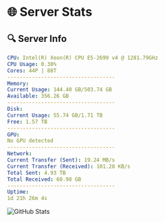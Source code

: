 # 🌐 Server Stats
## 🔍 Server Info
```yaml
CPU: Intel(R) Xeon(R) CPU E5-2699 v4 @ 1281.79GHz
CPU Usage: 0.30%
Cores: 44P | 88T
-----------------------------------
Memory:
Current Usage: 144.40 GB/503.74 GB
Available: 356.26 GB
-----------------------------------
Disk:
Current Usage: 55.74 GB/1.71 TB
Free: 1.57 TB
-----------------------------------
GPU:
No GPU detected
-----------------------------------
Network:
Current Transfer (Sent): 19.24 MB/s
Current Transfer (Received): 101.28 KB/s
Total Sent: 4.93 TB
Total Received: 60.98 GB
-----------------------------------
Uptime:
1d 21h 26m 4s
```
![GitHub Stats](https://img.shields.io/badge/Updated-2025-03-09_18:48:53-blue)